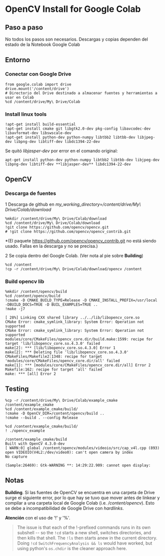 # OpenCV Install for Google Colab

## Paso a paso
No todos los pasos son necesarios. Descargas y copias dependen del estado de la Notebook Google Colab

## Entorno 

### Conectar con Google Drive
```
from google.colab import drive
drive.mount('/content/drive')
# Directorio del Drive destinado a almacenar fuentes y herramientas a usar en Colab
%cd /content/drive/My\ Drive/Colab
```

### Install linux tools
```
!apt-get install build-essential
!apt-get install cmake git libgtk2.0-dev pkg-config libavcodec-dev libavformat-dev libswscale-dev
!apt-get install python-dev python-numpy libtbb2 libtbb-dev libjpeg-dev libpng-dev libtiff-dev libdc1394-22-dev
```
Se quitó *libjasper-dev* por error en el comando original:
```
apt-get install python-dev python-numpy libtbb2 libtbb-dev libjpeg-dev libpng-dev libtiff-dev **libjasper-dev** libdc1394-22-dev
```

## OpenCV 

### Descarga de fuentes
1 Descarga de github en *my_working_directory*=*/content/drive/My\ Drive/Colab/download*
```
%mkdir /content/drive/My\ Drive/Colab/download
%cd /content/drive/My\ Drive/Colab/download
!git clone https://github.com/opencv/opencv.git
# !git clone https://github.com/opencv/opencv_contrib.git
```
*(El paquete https://github.com/opencv/opencv_contrib.git no está siendo usado. Fallas en la descarga y no se precisa.)

2 Se copia dentro del Google Colab. (Ver nota al pie sobre **Building**)
```
%cd /content
!cp -r /content/drive/My\ Drive/Colab/download/opencv /content
```

### Build opencv lib
```
%mkdir /content/opencv/build
%cd /content/opencv/build
!cmake -D CMAKE_BUILD_TYPE=Release -D CMAKE_INSTALL_PREFIX=/usr/local -DBUILD_DOCS=TRUE -D BUIL_EXAMPLES=TRUE ..
!make -j7
```



```
[ 28%] Linking CXX shared library ../../lib/libopencv_core.so
CMake Error: cmake_symlink_library: System Error: Operation not supported
CMake Error: cmake_symlink_library: System Error: Operation not supported
modules/core/CMakeFiles/opencv_core.dir/build.make:1599: recipe for target 'lib/libopencv_core.so.4.3.0' failed
make[2]: *** [lib/libopencv_core.so.4.3.0] Error 1
make[2]: *** Deleting file 'lib/libopencv_core.so.4.3.0'
CMakeFiles/Makefile2:1348: recipe for target 'modules/core/CMakeFiles/opencv_core.dir/all' failed
make[1]: *** [modules/core/CMakeFiles/opencv_core.dir/all] Error 2
Makefile:162: recipe for target 'all' failed
make: *** [all] Error 2
```


## Testing
```
%cp -r /content/drive/My\ Drive/Colab/example_cmake /content/example_cmake
%cd /content/example_cmake/build/
!cmake -D OpenCV_DIR=/content/opencv/build ..
!cmake --build . --config Release
```
```
%cd /content/example_cmake/build/
! ./opencv_example
```

```
/content/example_cmake/build
Built with OpenCV 4.3.0-dev
[ WARN:0] global /content/opencv/modules/videoio/src/cap_v4l.cpp (893) open VIDEOIO(V4L2:/dev/video0): can't open camera by index
No capture

(Sample:26469): Gtk-WARNING **: 14:29:22.909: cannot open display: 
```




## Notas
**Building**. Si las fuentes de OpenCV se encuentra en una carpeta de Drive surge el siguiente error, por lo que hay se tuvo que mover antes de linkear y compilar a una carpeta local de Google Colab (i.e. */content/opencv*). Esto se debe a incompatibilidad de Google Drive con *hardlinks*.

**Atención** con el uso de '!' y '%'.
> The issue is that each of the !-prefixed commands runs in its own subshell -- so the ```!cd``` starts a new shell, switches directories, and then kills that shell. The ```!ls``` then starts anew in the current directory. Doing ```!cd``` ```SwitchFrequencyAnalysis && ls``` would have worked, but using python's ```os.chdir``` is the cleaner approach here.



